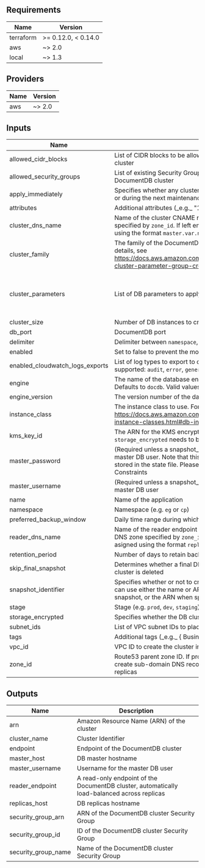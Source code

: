 ## Requirements

| Name | Version |
|------|---------|
| terraform | >= 0.12.0, < 0.14.0 |
| aws | ~> 2.0 |
| local | ~> 1.3 |

## Providers

| Name | Version |
|------|---------|
| aws | ~> 2.0 |

## Inputs

| Name | Description | Type | Default | Required |
|------|-------------|------|---------|:--------:|
| allowed\_cidr\_blocks | List of CIDR blocks to be allowed to connect to the DocumentDB cluster | `list(string)` | `[]` | no |
| allowed\_security\_groups | List of existing Security Groups to be allowed to connect to the DocumentDB cluster | `list(string)` | `[]` | no |
| apply\_immediately | Specifies whether any cluster modifications are applied immediately, or during the next maintenance window | `bool` | `true` | no |
| attributes | Additional attributes (\_e.g.\_ "1") | `list(string)` | `[]` | no |
| cluster\_dns\_name | Name of the cluster CNAME record to create in the parent DNS zone specified by `zone_id`. If left empty, the name will be auto-asigned using the format `master.var.name` | `string` | `""` | no |
| cluster\_family | The family of the DocumentDB cluster parameter group. For more details, see https://docs.aws.amazon.com/documentdb/latest/developerguide/db-cluster-parameter-group-create.html | `string` | `"docdb3.6"` | no |
| cluster\_parameters | List of DB parameters to apply | <pre>list(object({<br>    apply_method = string<br>    name         = string<br>    value        = string<br>  }))</pre> | `[]` | no |
| cluster\_size | Number of DB instances to create in the cluster | `number` | `3` | no |
| db\_port | DocumentDB port | `number` | `27017` | no |
| delimiter | Delimiter between `namespace`, `stage`, `name` and `attributes` | `string` | `"-"` | no |
| enabled | Set to false to prevent the module from creating any resources | `bool` | `true` | no |
| enabled\_cloudwatch\_logs\_exports | List of log types to export to cloudwatch. The following log types are supported: `audit`, `error`, `general`, `slowquery` | `list(string)` | `[]` | no |
| engine | The name of the database engine to be used for this DB cluster. Defaults to `docdb`. Valid values: `docdb` | `string` | `"docdb"` | no |
| engine\_version | The version number of the database engine to use | `string` | `""` | no |
| instance\_class | The instance class to use. For more details, see https://docs.aws.amazon.com/documentdb/latest/developerguide/db-instance-classes.html#db-instance-class-specs | `string` | `"db.r4.large"` | no |
| kms\_key\_id | The ARN for the KMS encryption key. When specifying `kms_key_id`, `storage_encrypted` needs to be set to `true` | `string` | `""` | no |
| master\_password | (Required unless a snapshot\_identifier is provided) Password for the master DB user. Note that this may show up in logs, and it will be stored in the state file. Please refer to the DocumentDB Naming Constraints | `string` | `""` | no |
| master\_username | (Required unless a snapshot\_identifier is provided) Username for the master DB user | `string` | `"admin1"` | no |
| name | Name of the application | `string` | n/a | yes |
| namespace | Namespace (e.g. `eg` or `cp`) | `string` | `""` | no |
| preferred\_backup\_window | Daily time range during which the backups happen | `string` | `"07:00-09:00"` | no |
| reader\_dns\_name | Name of the reader endpoint CNAME record to create in the parent DNS zone specified by `zone_id`. If left empty, the name will be auto-asigned using the format `replicas.var.name` | `string` | `""` | no |
| retention\_period | Number of days to retain backups for | `number` | `5` | no |
| skip\_final\_snapshot | Determines whether a final DB snapshot is created before the DB cluster is deleted | `bool` | `true` | no |
| snapshot\_identifier | Specifies whether or not to create this cluster from a snapshot. You can use either the name or ARN when specifying a DB cluster snapshot, or the ARN when specifying a DB snapshot | `string` | `""` | no |
| stage | Stage (e.g. `prod`, `dev`, `staging`) | `string` | `""` | no |
| storage\_encrypted | Specifies whether the DB cluster is encrypted | `bool` | `true` | no |
| subnet\_ids | List of VPC subnet IDs to place DocumentDB instances in | `list(string)` | n/a | yes |
| tags | Additional tags (\_e.g.\_ { BusinessUnit : ABC }) | `map(string)` | `{}` | no |
| vpc\_id | VPC ID to create the cluster in (e.g. `vpc-a22222ee`) | `string` | n/a | yes |
| zone\_id | Route53 parent zone ID. If provided (not empty), the module will create sub-domain DNS records for the DocumentDB master and replicas | `string` | `""` | no |

## Outputs

| Name | Description |
|------|-------------|
| arn | Amazon Resource Name (ARN) of the cluster |
| cluster\_name | Cluster Identifier |
| endpoint | Endpoint of the DocumentDB cluster |
| master\_host | DB master hostname |
| master\_username | Username for the master DB user |
| reader\_endpoint | A read-only endpoint of the DocumentDB cluster, automatically load-balanced across replicas |
| replicas\_host | DB replicas hostname |
| security\_group\_arn | ARN of the DocumentDB cluster Security Group |
| security\_group\_id | ID of the DocumentDB cluster Security Group |
| security\_group\_name | Name of the DocumentDB cluster Security Group |

